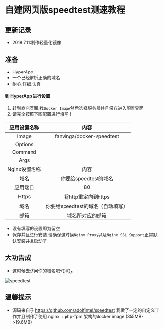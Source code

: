 # 自建网页版speedtest测速教程

## 更新记录

* 2018.7.11:制作轻量化镜像

## 准备

* HyperApp
* 一个已经解析正确的域名
* 耐心.仔细.认真

#### 到 HyperApp 进行设置

1. 转到商店页面.找``Docker Image``然后选择服务器并且保存进入配置界面
2. 请完全按照下图配置进行填写！


|   应用设置名称    |               内容                |
| :---------------: | :-------------------------------: |
|       Image       |     fanvinga/docker-speedtest     |
|      Options      |                                   |
|      Command      |                                   |
|       Args        |                                   |
| Nginx设置名称 |             内容              |
|       域名        |       你要给speedtest的域名       |
|     应用端口      |                80                 |
|       Https       |        将http重定向到https        |
|       域名        | 你要给speedtest的域名（自动填写） |
|       邮箱        |         域名所对应的邮箱          |

* 没有填写的设置即为留空
* 保存并且进行安装.请确保这时候``Nginx Proxy``以及``Nginx SSL Support``正常默认安装并且启动了
## 大功告成

* 这时候去访问你的域名吧٩(˃̶͈̀௰˂̶͈́)و

![speedtest](../../images/speedtest-1.png)

## 温馨提示

* 源码来自于 https://github.com/adolfintel/speedtest 我做了一定的自定义工作并且制作了使用 nginx + php-fpm 架构的docker image (355MB->19.6MB)



